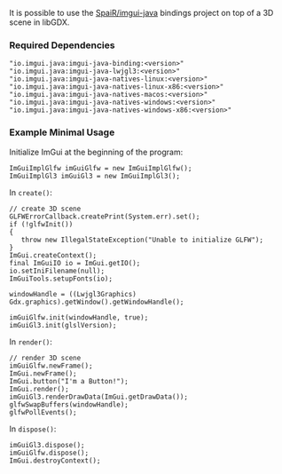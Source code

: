 It is possible to use the [SpaiR/imgui-java](https://github.com/SpaiR/imgui-java) bindings project on top of a 3D scene in libGDX.

### Required Dependencies
```
"io.imgui.java:imgui-java-binding:<version>"
"io.imgui.java:imgui-java-lwjgl3:<version>"
"io.imgui.java:imgui-java-natives-linux:<version>"
"io.imgui.java:imgui-java-natives-linux-x86:<version>"
"io.imgui.java:imgui-java-natives-macos:<version>"
"io.imgui.java:imgui-java-natives-windows:<version>"
"io.imgui.java:imgui-java-natives-windows-x86:<version>"
```

### Example Minimal Usage

Initialize ImGui at the beginning of the program:
```
ImGuiImplGlfw imGuiGlfw = new ImGuiImplGlfw();
ImGuiImplGl3 imGuiGl3 = new ImGuiImplGl3();
```

In `create()`:
```
// create 3D scene
GLFWErrorCallback.createPrint(System.err).set();
if (!glfwInit())
{
   throw new IllegalStateException("Unable to initialize GLFW");
}
ImGui.createContext();
final ImGuiIO io = ImGui.getIO();
io.setIniFilename(null);
ImGuiTools.setupFonts(io);

windowHandle = ((Lwjgl3Graphics) Gdx.graphics).getWindow().getWindowHandle();

imGuiGlfw.init(windowHandle, true);
imGuiGl3.init(glslVersion);
```

In `render()`:
```
// render 3D scene
imGuiGlfw.newFrame();
ImGui.newFrame();
ImGui.button("I'm a Button!");
ImGui.render();
imGuiGl3.renderDrawData(ImGui.getDrawData());
glfwSwapBuffers(windowHandle);
glfwPollEvents();
```

In `dispose()`:
```
imGuiGl3.dispose();
imGuiGlfw.dispose();
ImGui.destroyContext();
```